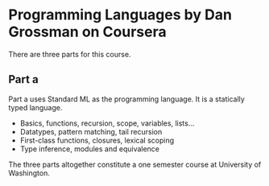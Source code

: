 # Programming Languages by Dan Grossman on Coursera

There are three parts for this course. 

## Part a 

Part a uses Standard ML as the programming language. 
It is a statically typed language.

- Basics, functions, recursion, scope, variables, lists...
- Datatypes, pattern matching, tail recursion
- First-class functions, closures, lexical scoping
- Type inference, modules and equivalence

The three parts altogether constitute a one semester
course at University of Washington.
